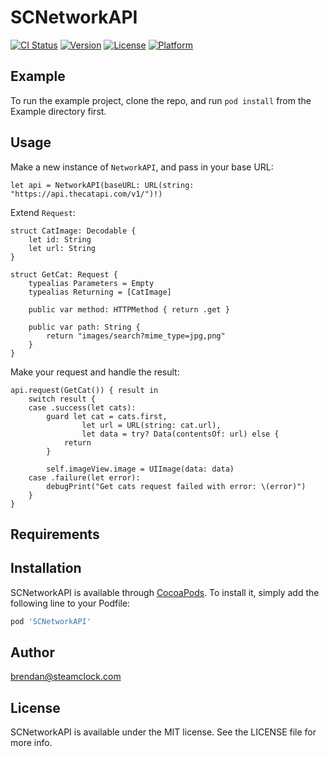 # SCNetworkAPI

[![CI Status](https://img.shields.io/travis/blensink192@gmail.com/SCNetworkAPI.svg?style=flat)](https://travis-ci.org/blensink192@gmail.com/SCNetworkAPI)
[![Version](https://img.shields.io/cocoapods/v/SCNetworkAPI.svg?style=flat)](https://cocoapods.org/pods/SCNetworkAPI)
[![License](https://img.shields.io/cocoapods/l/SCNetworkAPI.svg?style=flat)](https://cocoapods.org/pods/SCNetworkAPI)
[![Platform](https://img.shields.io/cocoapods/p/SCNetworkAPI.svg?style=flat)](https://cocoapods.org/pods/SCNetworkAPI)

## Example

To run the example project, clone the repo, and run `pod install` from the Example directory first.

## Usage

Make a new instance of `NetworkAPI`, and pass in your base URL:
```
let api = NetworkAPI(baseURL: URL(string: "https://api.thecatapi.com/v1/")!)
```

Extend `Request`:
```
struct CatImage: Decodable {
    let id: String
    let url: String
}

struct GetCat: Request {
    typealias Parameters = Empty
    typealias Returning = [CatImage]

    public var method: HTTPMethod { return .get }

    public var path: String {
        return "images/search?mime_type=jpg,png"
    }
}
```

Make your request and handle the result:
```
api.request(GetCat()) { result in
    switch result {
    case .success(let cats):
        guard let cat = cats.first,
                let url = URL(string: cat.url),
                let data = try? Data(contentsOf: url) else {
            return
        }

        self.imageView.image = UIImage(data: data)
    case .failure(let error):
        debugPrint("Get cats request failed with error: \(error)")
    }
}
```

## Requirements

## Installation

SCNetworkAPI is available through [CocoaPods](https://cocoapods.org). To install
it, simply add the following line to your Podfile:

```ruby
pod 'SCNetworkAPI'
```

## Author

brendan@steamclock.com

## License

SCNetworkAPI is available under the MIT license. See the LICENSE file for more info.
